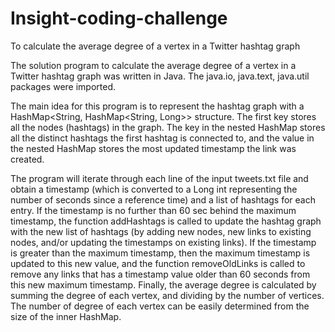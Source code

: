 # Insight-coding-challenge
To calculate the average degree of a vertex in a Twitter hashtag graph

The solution program to calculate the average degree of a vertex in a Twitter hashtag graph was written in Java.  The java.io, java.text, java.util packages were imported.

The main idea for this program is to represent the hashtag graph with a HashMap\<String, HashMap\<String, Long\>\> structure.  The first key stores all the nodes (hashtags) in the graph.  The key in the nested HashMap stores all the distinct hashtags the first hashtag is connected to, and the value in the nested HashMap stores the most updated timestamp the link was created.

The program will iterate through each line of the input tweets.txt file and obtain a timestamp (which is converted to a Long int representing the number of seconds since a reference time) and a list of hashtags for each entry.  If the timestamp is no further than 60 sec behind the maximum timestamp, the function addHashtags is called to update the hashtag graph with the new list of hashtags (by adding new nodes, new links to existing nodes, and/or updating the timestamps on existing links).  If the timestamp is greater than the maximum timestamp, then the maximum timestamp is updated to this new value, and the function removeOldLinks is called to remove any links that has a timestamp value older than 60 seconds from this new maximum timestamp.  Finally, the average degree is calculated by summing the degree of each vertex, and dividing by the number of vertices.  The number of degree of each vertex can be easily determined from the size of the inner HashMap.
